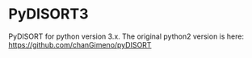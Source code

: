 # PyDISORT3
PyDISORT for python version 3.x. The original python2 version is here: https://github.com/chanGimeno/pyDISORT
